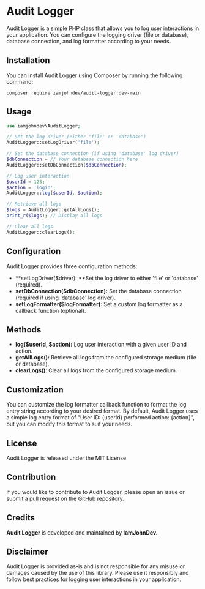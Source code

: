 # Audit Logger
Audit Logger is a simple PHP class that allows you to log user interactions in your application. You can configure the logging driver (file or database), database connection, and log formatter according to your needs.

## Installation
You can install Audit Logger using Composer by running the following command:

`composer require iamjohndev/audit-logger:dev-main`

## Usage
```php
use iamjohndev\AuditLogger;

// Set the log driver (either 'file' or 'database')
AuditLogger::setLogDriver('file');

// Set the database connection (if using 'database' log driver)
$dbConnection = // Your database connection here
AuditLogger::setDbConnection($dbConnection);

// Log user interaction
$userId = 123;
$action = 'login';
AuditLogger::log($userId, $action);

// Retrieve all logs
$logs = AuditLogger::getAllLogs();
print_r($logs); // Display all logs

// Clear all logs
AuditLogger::clearLogs();
```

## Configuration
Audit Logger provides three configuration methods:

- **setLogDriver($driver): **Set the log driver to either 'file' or 'database' (required).
- **setDbConnection($dbConnection):** Set the database connection (required if using 'database' log driver).
- **setLogFormatter($logFormatter):** Set a custom log formatter as a callback function (optional).


## Methods
- **log($userId, $action):** Log user interaction with a given user ID and action.
- **getAllLogs():** Retrieve all logs from the configured storage medium (file or database).
- **clearLogs()**: Clear all logs from the configured storage medium.


## Customization
You can customize the log formatter callback function to format the log entry string according to your desired format. By default, Audit Logger uses a simple log entry format of "User ID: {userId} performed action: {action}", but you can modify this format to suit your needs.

## License
Audit Logger is released under the MIT License.

## Contribution
If you would like to contribute to Audit Logger, please open an issue or submit a pull request on the GitHub repository.

## Credits
**Audit Logger** is developed and maintained by **IamJohnDev.**

## Disclaimer
Audit Logger is provided as-is and is not responsible for any misuse or damages caused by the use of this library. Please use it responsibly and follow best practices for logging user interactions in your application.
